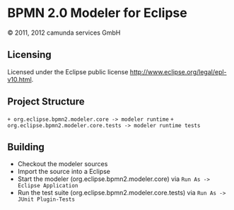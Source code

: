 BPMN 2.0 Modeler for Eclipse
============================

&copy; 2011, 2012 camunda services GmbH


Licensing
---------

Licensed under the Eclipse public license <http://www.eclipse.org/legal/epl-v10.html>. 

Project Structure
-----------------

`+ org.eclipse.bpmn2.modeler.core -> modeler runtime`
`+ org.eclipse.bpmn2.modeler.core.tests -> modeler runtime tests`

Building
--------

* Checkout the modeler sources
* Import the source into a Eclipse
* Start the modeler (org.eclipse.bpmn2.modeler.core) via `Run As -> Eclipse Application`
* Run the test suite (org.eclipse.bpmn2.modeler.core.tests) via `Run As -> JUnit Plugin-Tests`